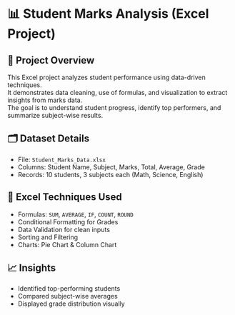 # 📊 Student Marks Analysis (Excel Project)

## 🧾 Project Overview
This Excel project analyzes student performance using data-driven techniques.  
It demonstrates data cleaning, use of formulas, and visualization to extract insights from marks data.  
The goal is to understand student progress, identify top performers, and summarize subject-wise results.

## 🗂️ Dataset Details
- File: `Student_Marks_Data.xlsx`
- Columns: Student Name, Subject, Marks, Total, Average, Grade
- Records: 10 students, 3 subjects each (Math, Science, English)

## 🧮 Excel Techniques Used
- Formulas: `SUM`, `AVERAGE`, `IF`, `COUNT`, `ROUND`
- Conditional Formatting for Grades
- Data Validation for clean inputs
- Sorting and Filtering
- Charts: Pie Chart & Column Chart

## 📈 Insights
- Identified top-performing students
- Compared subject-wise averages
- Displayed grade distribution visually

